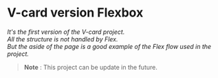 # V-card version Flexbox

*It's the first version of the V-card project.*
<br>*All the structure is not handled by Flex.*
<br>*But the aside of the page is a good example of the Flex flow used in the project.*

> **Note** : This project can be update in the future.
